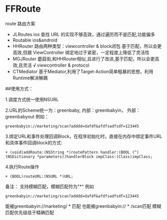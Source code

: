 # FFRoute
route  路由方案

* JLRoutes ios  查找 URL 的实现不够高效，通过遍历而不是匹配,功能偏多
* Routable ios&android 
* HHRouter  路由两种类型：viewcontroller & block闭包  基于匹配，所以会更高效,但跟 ViewController 绑定地过于紧密，一定程度上降低了灵活性
* MGJRouter 蘑菇街,和HHRouter相似,且进行了改进,基于匹配，所以会更高效,且灵活 √ viewcontroller & protocol
* CTMediator 基于Mediator,利用了Target-Action简单粗暴的思想，利用Runtime解决解耦

##使用方式：

1.调度方式统一使用NSURL

2.URL的Scheme统一为：greenbaby,
内部：greenbabyin，
外部：greenbabyout 
例如：

```
greenbabyin://marketing/scan?adddd=dafdf&afdfsadfsdf=123445
```
3.绑定URL和事件处理回调Block，在程序初始化时，直接在内存中绑定事件URL和具体事件回调block的方式:

```
+ (void)addRoute:(NSString *)routePattern handler:(BOOL (^)(NSDictionary *parameters))handlerBlock impClass:(Class)impClass;
```

4.执行Route操作

```
+ (BOOL)routeURL:(NSURL *)URL;
```
 
备注：
支持模糊匹配，模糊匹配符为"*"
例如 

```
greenbabyin://marketing/scan?adddd=dafdf&afdfsadfsdf=123445
```
能被greenbabyin://marketing/ * 匹配 
也能被greenbabyin:// * /scan匹配
模糊匹配优先级低于精确匹配

